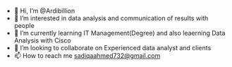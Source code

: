 - 👋 Hi, I’m @Ardibillion
- 👀 I’m interested in data analysis and communication of results with people 
- 🌱 I’m currently learning IT Management(Degree) and also leaerning Data Analysis with Cisco
- 💞️ I’m looking to collaborate on Experienced data analyst and clients
- 📫 How to reach me sadiqaahmed732@gmail.com

<!---
Ardibillion/Ardibillion is a ✨ special ✨ repository because its `README.md` (this file) appears on your GitHub profile.
You can click the Preview link to take a look at your changes.
--->
